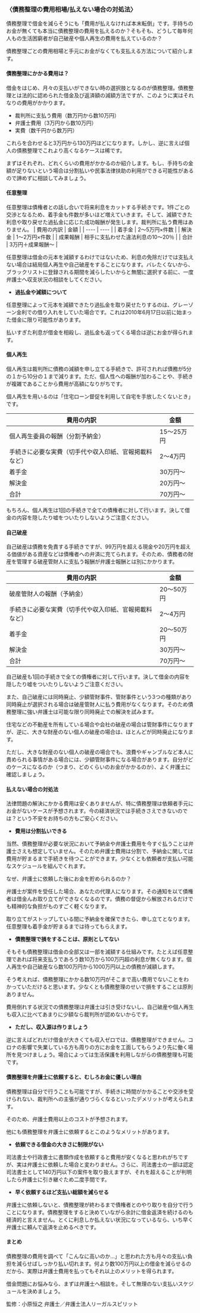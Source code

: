 <!-- カケコム活用のヒント　借金/債務整理編 -->

### 〈債務整理の費用相場/払えない場合の対処法〉

債務整理で借金を減らそうにも「費用が払えなければ本末転倒」です。手持ちのお金が無くても本当に債務整理の費用を払えるのか？そもそも、どうして毎年何人もの生活困窮者が自己破産や個人再生の費用を払えているのか？

債務整理ごとの費用相場と手元にお金がなくても支払える方法について紹介します。

#### 債務整理にかかる費用は？
借金をはじめ、月々の支払いができない時の選択肢となるのが債務整理。債務整理とは法的に認められた借金及び返済額の減額方法ですが、このように実はそれなりの費用がかかります。

- 裁判所に支払う費用（数万円から数10万円）
- 弁護士費用（3万円から数10万円）
- 実費（数千円から数万円）

これらを合わせると3万円から130万円ほどになります。しかし、逆に言えば個人の債務整理でこれより高くなるケースは稀です。

まずはそれぞれ、どれくらいの費用がかかるのか紹介します。もし、手持ちの金額が足りないという場合は分割払いや民事法律扶助の利用ができる可能性があるので諦めずに相談してみましょう。

#### 任意整理
任意整理は債権者との話し合いで将来利息をカットする手続きです。1件ごとの交渉となるため、着手金も件数が多いほど増えていきます。そして、減額できた利息や取り戻せた過払金に応じた成功報酬が発生します。裁判所に払う費用はありません。
| 費用の内訳 |  金額  |
| ---- | ---- |
|  着手金  | 2〜5万円×件数  |
|  解決金  | 1〜2万円×件数  |
|  成果報酬  | 相手に支払わせた違法利息の10〜20％  |
|  合計  |  3万円＋成果報酬〜  |



任意整理は借金の元本を減額するわけではないため、利息の免除だけでは支払えない場合は結局個人再生や自己破産をすることになります。バレたくないから、ブラックリストに登録される期間を減らしたいからと無闇に選択する前に、一度弁護士へ収支状況の相談をしてください。
- **過払金や減額について**


任意整理によって元本を減額できたり過払金を取り戻せたりするのは、グレーゾーン金利での借り入れをしていた場合です。これは2010年6月17日以前に始まった借金に限り可能性があります。

払いすぎた利息が借金を相殺し、過払金も返ってくる場合は逆にお金が得られます。
#### 個人再生

個人再生は裁判所に債務の減額を申し立てる手続きで、許可されれば債務が5分の１から10分の１まで減ります。ただ、個人性への報酬が加わることや、手続きが複雑であることから費用が高額になりがちです。

個人再生を用いるのは「住宅ローン督促を利用して自宅を手放したくないとき」です。

| 費用の内訳 |  金額  |
| ---- | ---- |
|  個人再生委員の報酬（分割予納金）  | 15〜25万円  |
|  手続きに必要な実費（切手代や収入印紙、官報掲載料など）  | 2〜4万円  |
|  着手金  | 30万円〜  |
|  解決金  | 20万円〜  |
|  合計  |  70万円〜  |


もちろん、個人再生は1回の手続きで全ての債権者に対して行います。決して借金の内容を隠したり嘘をついたりしないようご注意ください。

#### 自己破産
自己破産は債務を免責する手続きですが、99万円を超える現金や20万円を超える価値がある資産などは債権者への弁済に充てられます。そのため、債務者の財産を管理する破産管財人に支払う報酬が弁護士報酬とは別にかかります。

| 費用の内訳 |  金額  |
| ---- | ---- |
|  破産管財人の報酬（予納金）  | 20〜50万円  |
|  手続きに必要な実費（切手代や収入印紙、官報掲載料など）  | 2〜4万円  |
|  着手金  | 20〜50万円  |
|  解決金  | 30万円〜  |
|  合計  |  70万円〜  |

自己破産も1回の手続きで全ての債権者に対して行います。決して借金の内容を隠したり嘘をついたりしないようご注意ください。


また、自己破産には同時廃止、少額管財事件、管財事件という3つの種類があり同時廃止が選択される場合は破産管財人に払う費用がなくなります。そのため債務整理に強い弁護士は可能な限り同時廃止での解決を試みます。

住宅などの不動産を所有している場合や会社の破産の場合は管財事件になりますが、逆に、大きな財産のない個人の破産の場合は、ほとんどが同時廃止になります。

ただし、大きな財産のない個人の破産の場合でも、浪費やギャンブルなど本人に責められる事情がある場合には、少額管財事件になる場合があります。自分がどのケースになるのか（つまり、どのくらいのお金がかかるのか）、よく弁護士に確認しましょう。

#### 払えない場合の対処法
法律問題の解決にかかる費用は安くありませんが、特に債務整理は依頼者手元にお金がないケースが予想されます。今の経済状況では手続きさえできないのでは？という不安をお持ちの方もご安心ください。
- **費用は分割払いできる**

当然、債務整理が必要な状況において予納金や弁護士費用を今すぐ払うことは弁護士さえも想定していません。そのため弁護士費用は分割で、予納金に関しては費用が貯まるまで手続きを待つことができます。少なくとも依頼者が支払い可能なスケジュールを組んでくれます。

なぜ、弁護士に依頼した後にお金を貯められるのか？

弁護士が案件を受任した場合、あなたの代理人になります。その通知を以て債権者は借金んお取り立てができなくなるのです。債務の督促から解放されるだけでも精神的な負担がものすごく軽くなります。

取り立てがストップしている間に予納金を確保できたら、申し立てとなります。任意整理も着手金が貯まるまでは待ってもらえます。

- **債務整理で損をすることは、原則としてない**

そもそも債務整理は借金の全部又は一部を減額する仕組みです。たとえば任意整理であれば将来支払うであろう数10万から100万円超の利息が無くなります。個人再生や自己破産なら数100万円から1000万円以上の債務が減額します。

そう考えれば、債務整理にかかる数10万円がそこまで高い費用でないことをわかっていただけると思います。少なくとも債務整理のせいで損をすることは原則ありません。

費用倒れする状況での債務整理は弁護士は引き受けないし、自己破産や個人再生も収入に比べてあまりに少額なら裁判所が認めないからです。

- **ただし、収入源は作りましょう**

逆に言えばどれだけ借金が大きくても収入ゼロでは、債務整理ができません。コロナの影響で失業している方も周りの方にお金を工面してもらうより先に働く場所を見つけましょう。場合によっては生活保護を利用しながらの債務整理も可能です。

#### 債務整理を弁護士に依頼すると、むしろお金に優しい理由
債務整理は自分で行うことも可能ですが、手続きに時間がかかることや交渉を受けられない、裁判所への主張が通りづらくなるといったデメリットが考えられます。

そのため、弁護士費用以上のコストが予想されます。

他にも債務整理を弁護士に依頼するとこのようなメリットがあります。

- **依頼できる借金の大きさに制限がない**

司法書士や行政書士に書類作成を依頼すると費用が安くなると思われがちですが、実は弁護士に依頼した場合と変わりません。さらに、司法書士の一部は認定司法書士として140万円以下の案件を取り扱えますが、それを超えることが判明したら弁護士に引き継ぐため二度手間です。

- **早く依頼するほど支払い総額を減らせる**

弁護士に依頼しないと、債務整理が終わるまで債権者とのやり取りを自分で行うことになります。債務整理をすると決めていながら余計に借金返済を続けるのも経済的と言えません。とくに利息しか払えない状況になっているなら、いち早く弁護士に頼んで返済を止めるべきです。

#### まとめ
債務整理の費用を調べて「こんなに高いのか…」と思われた方も月々の支払い負担を減らせばしっかり払い切れます。何より数100万円以上の借金を減らせるのだから、実際は弁護士費用を払ってもそれ以上のメリットを得られます。

借金問題にお悩みなら、まずは弁護士へ相談を。そして無理のない支払いスケジュールを決めましょう。

監修：小原恒之 弁護士／弁護士法人リーガルスピリット

